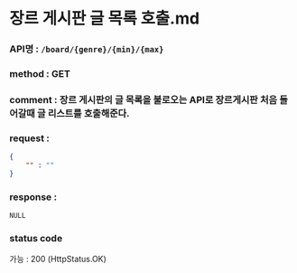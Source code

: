 # 장르 게시판 글 목록 호출.md
### API명 : `/board/{genre}/{min}/{max}`

### method : GET

### comment : 장르 게시판의 글 목록을 불로오는 API로 장르게시판 처음 들어갈때 글 리스트를 호출해준다.

### request :
~~~json
{
    "" : ""
}
~~~

### response :
    NULL
    
### status code
가능 : 200 (HttpStatus.OK)